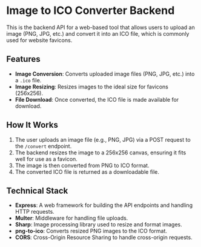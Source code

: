 # Image to ICO Converter Backend

This is the backend API for a web-based tool that allows users to upload an image (PNG, JPG, etc.) and convert it into an ICO file, which is commonly used for website favicons.

## Features

- **Image Conversion**: Converts uploaded image files (PNG, JPG, etc.) into a `.ico` file.
- **Image Resizing**: Resizes images to the ideal size for favicons (256x256).
- **File Download**: Once converted, the ICO file is made available for download.

## How It Works

1. The user uploads an image file (e.g., PNG, JPG) via a POST request to the `/convert` endpoint.
2. The backend resizes the image to a 256x256 canvas, ensuring it fits well for use as a favicon.
3. The image is then converted from PNG to ICO format.
4. The converted ICO file is returned as a downloadable file.

## Technical Stack

- **Express**: A web framework for building the API endpoints and handling HTTP requests.
- **Multer**: Middleware for handling file uploads.
- **Sharp**: Image processing library used to resize and format images.
- **png-to-ico**: Converts resized PNG images to the ICO format.
- **CORS**: Cross-Origin Resource Sharing to handle cross-origin requests.


